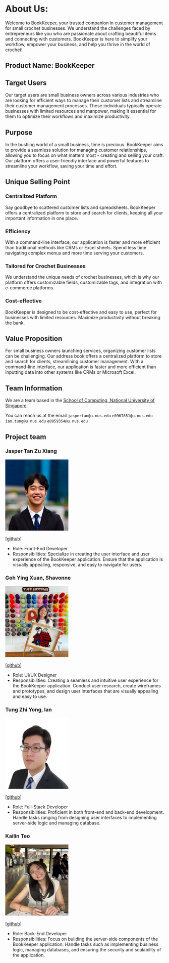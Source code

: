 # About Us:
Welcome to BookKeeper, your trusted companion in customer management for small crochet businesses. We understand the 
challenges faced by entrepreneurs like you who are passionate about crafting beautiful items and connecting with
customers. BookKeeper is here to simplify your workflow, empower your business, and help you thrive in the world of
crochet!

## Product Name: BookKeeper

## Target Users
Our target users are small business owners across various industries who are looking for efficient ways to manage their 
customer lists and streamline their customer management processes. These individuals typically operate businesses with 
limited resources and manpower, making it essential for them to optimize their workflows and maximize productivity.

## Purpose
In the bustling world of a small business, time is precious. BookKeeper aims to provide a seamless solution for managing
customer relationships, allowing you to focus on what matters most - creating and selling your craft. Our platform
offers a user-friendly interface and powerful features to streamline your workflow, saving your time and effort.

## Unique Selling Point
### Centralized Platform
Say goodbye to scattered customer lists and spreadsheets. BookKeeper offers a centralized platform to store and search
for clients, keeping all your important information in one place.

### Efficiency
With a command-line interface, our application is faster and more efficient than traditional methods like CRMs or
Excel sheets. Spend less time navigating complex menus and more time serving your customers.

### Tailored for Crochet Businesses
We understand the unique needs of crochet businesses, which is why our platform offers customizable fields, customizable
tags, and integration with e-commerce platforms.

### Cost-effective
BookKeeper is designed to be cost-effective and easy to use, perfect for businesses with limited resources. Maximize
productivity without breaking the bank.

## Value Proposition
For small business owners launching services, organizing customer lists can be challenging. Our address book offers a 
centralized platform to store and search for clients, streamlining customer management. With a command-line interface, 
our application is faster and more efficient than inputting data into other systems like CRMs or Microsoft Excel.

## Team Information

We are a team based in the [School of Computing, National University of Singapore](http://www.comp.nus.edu.sg).

You can reach us at the email 
`jaspertan@u.nus.edu` `e0967851@u.nus.edu` `ian.tung@u.nus.edu` `e0959354@u.nus.edu`

## Project team

### Jasper Tan Zu Xiang

<img src="images/Jaspetzx.png" width="200px" height="225px">

[[github](https://github.com/Jaspertzx)]

* Role: Front-End Developer
* Responsibilities: Specialize in creating the user interface and user experience of the BookKeeper application. Ensure 
that the application is visually appealing, responsive, and easy to navigate for users.



### Goh Ying Xuan, Shavonne

<img src="images/shavonneg.png" width="200px" height="225px">

[[github](http://github.com/shavonneg)]

* Role: UI/UX Designer
* Responsibilities: Creating a seamless and intuitive user experience for the BookKeeper application. Conduct user
research, create wireframes and prototypes, and design user interfaces that are visually appealing and easy to use. 

### Tung Zhi Yong, Ian

<img src="images/rertyy.png" width="200px" height="225px">

[[github](http://github.com/rertyy)]

* Role: Full-Stack Developer
* Responsibilities: Proficient in both front-end and back-end development. Handle tasks ranging from designing user
interfaces to implementing server-side logic and managing database.

### Kailin Teo

<img src="images/kailinteoo.png" width="200px" height="225px">

[[github](http://github.com/kailinteoo)]

* Role: Back-End Developer
* Responsibilities: Focus on building the server-side components of the BookKeeper application. Handle tasks such as
implementing business logic, managing databases, and ensuring the security and scalability of the application. 
